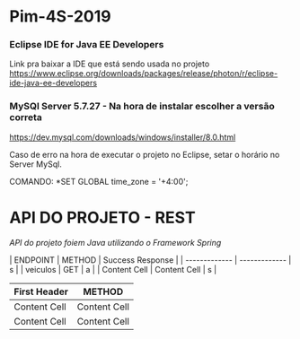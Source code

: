 # Pim-4S-2019

### Eclipse IDE for Java EE Developers 
Link pra baixar a IDE que está sendo usada no projeto
https://www.eclipse.org/downloads/packages/release/photon/r/eclipse-ide-java-ee-developers


### MySQl Server 5.7.27  - Na hora de instalar escolher a versão correta
https://dev.mysql.com/downloads/windows/installer/8.0.html


Caso de erro na hora de executar o projeto no Eclipse, setar o horário no Server MySql.

COMANDO: *SET GLOBAL time_zone = '+4:00'; 

# API DO PROJETO - REST
*API do projeto foiem Java utilizando o Framework Spring*


| ENDPOINT      | METHOD        | Success Response  |
| ------------- | ------------- |            s      |
|   veiculos    |     GET       |            a      |
| Content Cell  | Content Cell  |            s      |

| First Header  | METHOD |
| ------------- | ------------- |
| Content Cell  | Content Cell  |
| Content Cell  | Content Cell  |
